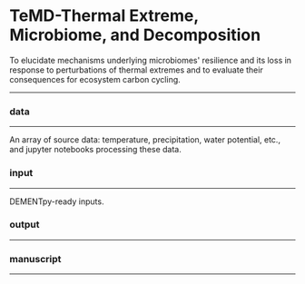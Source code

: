 # TeMD-Thermal Extreme, Microbiome, and Decomposition

To elucidate mechanisms underlying microbiomes' resilience and its loss in response to perturbations of thermal extremes and to evaluate their consequences for ecosystem carbon cycling.

---

### data
---
An array of source data: temperature, precipitation, water potential, etc., and jupyter notebooks processing these data.

### input
---
DEMENTpy-ready inputs.

### output
---


### manuscript
---
